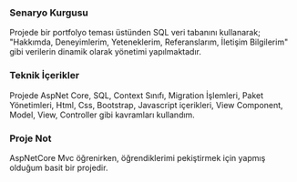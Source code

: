 <h3>Senaryo Kurgusu</h3>
<p>Projede bir portfolyo teması üstünden SQL veri tabanını kullanarak; "Hakkımda, Deneyimlerim, Yeteneklerim, Referanslarım, İletişim Bilgilerim" gibi verilerin dinamik olarak yönetimi yapılmaktadır.</p>
<h3>Teknik İçerikler</h3>
<p>Projede AspNet Core, SQL, Context Sınıfı, Migration İşlemleri, Paket Yönetimleri, Html, Css, Bootstrap, Javascript içerikleri, View Component, Model, View, Controller gibi kavramları kullandım.</p>
<h3>Proje Not</h3>
<p>AspNetCore Mvc öğrenirken, öğrendiklerimi pekiştirmek için yapmış olduğum basit bir projedir.</p>
